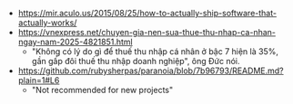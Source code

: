 - https://mir.aculo.us/2015/08/25/how-to-actually-ship-software-that-actually-works/
- https://vnexpress.net/chuyen-gia-nen-sua-thue-thu-nhap-ca-nhan-ngay-nam-2025-4821851.html
	- "Không có lý do gì để thuế thu nhập cá nhân ở bậc 7 hiện là 35%, gần gấp đôi thuế thu nhập doanh nghiệp", ông Đức nói.
- https://github.com/rubysherpas/paranoia/blob/7b96793/README.md?plain=1#L6
	- "Not recommended for new projects"